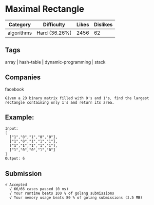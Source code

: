 # Maximal Rectangle
| Category   | Difficulty    | Likes | Dislikes |
|------------|---------------|-------|----------|
| algorithms | Hard (36.26%) | 2456  | 62       |

## Tags
array | hash-table | dynamic-programming | stack

## Companies
facebook
```
Given a 2D binary matrix filled with 0's and 1's, find the largest rectangle containing only 1's and return its area.
```
## Example:
```
Input:
[
  ["1","0","1","0","0"],
  ["1","0","1","1","1"],
  ["1","1","1","1","1"],
  ["1","0","0","1","0"]
]
Output: 6
```

## Submission
```
√ Accepted
  √ 66/66 cases passed (0 ms)
  √ Your runtime beats 100 % of golang submissions
  √ Your memory usage beats 80 % of golang submissions (3.5 MB)
```